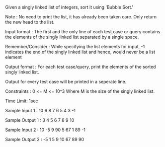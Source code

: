 Given a singly linked list of integers, sort it using 'Bubble Sort.'

Note :
No need to print the list, it has already been taken care. Only return the new head to the list.

Input format :
The first and the only line of each test case or query contains the elements of the singly linked list separated by a single space.

Remember/Consider :
While specifying the list elements for input, -1 indicates the end of the singly linked list and hence, would never be a list element

Output format :
For each test case/query, print the elements of the sorted singly linked list.

Output for every test case will be printed in a seperate line.

Constraints :
0 <= M <= 10^3
Where M is the size of the singly linked list.

Time Limit: 1sec

Sample Input 1 :
10 9 8 7 6 5 4 3 -1

Sample Output 1 :
 3 4 5 6 7 8 9 10 

Sample Input 2 :
10 -5 9 90 5 67 1 89 -1

Sample Output 2 :
-5 1 5 9 10 67 89 90 
